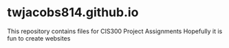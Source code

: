 # twjacobs814.github.io
This repository contains files for CIS300 Project Assignments
Hopefully it is fun to create websites
